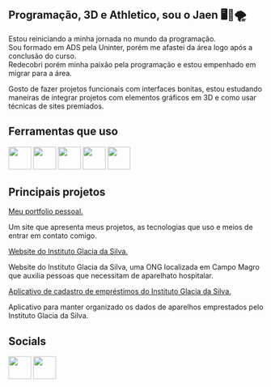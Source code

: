 ## Programação, 3D e Athletico, sou o Jaen 🖥️🎨🌪️

Estou reiniciando a minha jornada no mundo da programação.  
Sou formado em ADS pela Uninter, porém me afastei da área logo após a conclusão do curso.  
Redecobri porém minha paixão pela programação e estou empenhado em migrar para a área.

Gosto de fazer projetos funcionais com interfaces bonitas, estou estudando maneiras de integrar projetos com elementos gráficos em 3D e como usar técnicas de sites premiados.

## Ferramentas que uso

<div>
  <img src="https://icons.veryicon.com/png/o/business/vscode-program-item-icon/react-3.png" height="45"/>
  <img src="https://tauri-apps.gallerycdn.vsassets.io/extensions/tauri-apps/tauri-vscode/0.2.6/1679072733881/Microsoft.VisualStudio.Services.Icons.Default" height="45"/>
  <img src="https://cdn-icons-png.flaticon.com/512/5968/5968358.png" height="45"/>
  <img src="https://cdn-icons-png.flaticon.com/512/5968/5968705.png" height="45"/>
  <img src="https://seeklogo.com/images/B/blender-logo-91B66CA31F-seeklogo.com.png" height="45"/>
</div>

## Principais projetos
<a href="https://jaen3dev.github.io/" target="_blank">Meu portfolio pessoal.</a>
<p>Um site que apresenta meus projetos, as tecnologias que uso e meios de entrar em contato comigo.</p>
<a href="https://www.institutoglaciadasilva.online/" target="_blank">Website do Instituto Glacia da Silva.</a>
<p>Website do Instituto Glacia da Silva, uma ONG localizada em Campo Magro que auxilia pessoas que necessitam de aparelhato hospitalar.</p>
<a href="https://github.com/jaen3dev/app-gerenciador-de-emprestimos-igds" target="_blank">Aplicativo de cadastro de empréstimos do Instituto Glacia da Silva.</a>
<p>Aplicativo para manter organizado os dados de aparelhos emprestados pelo Instituto Glacia da Silva.</p>

## Socials
<div>
  <a href="https://twitter.com/jaen3dev" target="_blank"><img src="https://seeklogo.com/images/T/twitter-x-logo-8FD8E6C4FD-seeklogo.com.png?v=638258862930000000" height="45"/></a>
  <a href="mailto:jaen3dev@proton.me"><img src="https://logos-world.net/wp-content/uploads/2022/04/ProtonMail-Symbol.png" height="45" target="_blank"></a>
</div>
